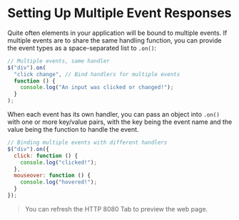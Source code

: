 # Setting Up Multiple Event Responses

Quite often elements in your application will be bound to multiple events. If multiple events are to share the same handling function, you can provide the event types as a space-separated list to `.on()`:

```js
// Multiple events, same handler
$("div").on(
  "click change", // Bind handlers for multiple events
  function () {
    console.log("An input was clicked or changed!");
  }
);
```

When each event has its own handler, you can pass an object into `.on()` with one or more key/value pairs, with the key being the event name and the value being the function to handle the event.

```js
// Binding multiple events with different handlers
$("div").on({
  click: function () {
    console.log("clicked!");
  },
  mouseover: function () {
    console.log("hovered!");
  }
});
```

> You can refresh the HTTP 8080 Tab to preview the web page.
